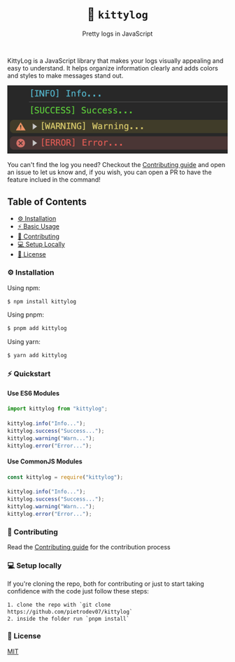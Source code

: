 <div align="center">

# 🎨 `kittylog`
Pretty logs in JavaScript

</div>

<br />

KittyLog is a JavaScript library that makes your logs visually appealing and easy to understand. It helps organize information clearly and adds colors and styles to make messages stand out.

![Screenshot](./images/screenshot.png)

You can't find the log you need? Checkout the [Contributing guide](CONTRIBUTING) and open an issue to let us know and, if you wish, you can open a PR to have the feature inclued in the command!

## Table of Contents

  - [⚙️ Installation](#installation)
  - [⚡️ Basic Usage](#quickstart)
  - [🤔 Contributing](#contributing)
  - [💻 Setup Locally](#setup-locally)
  - [📖 License](#license)


### ⚙️ Installation

Using npm:

```bash
$ npm install kittylog
```

Using pnpm:

```bash
$ pnpm add kittylog
```

Using yarn:

```bash
$ yarn add kittylog
```

### ⚡️ Quickstart

#### Use ES6 Modules

```js
import kittylog from "kittylog";

kittylog.info("Info...");
kittylog.success("Success...");
kittylog.warning("Warn...");
kittylog.error("Error...");
```

#### Use CommonJS Modules

```js
const kittylog = require("kittylog");

kittylog.info("Info...");
kittylog.success("Success...");
kittylog.warning("Warn...");
kittylog.error("Error...");
```

### 🤔 Contributing

Read the [Contributing guide](./CONTRIBUTING.md) for the contribution process

### 💻 Setup locally

If you're cloning the repo, both for contributing or just to start taking confidence with the code just follow these steps:

    1. clone the repo with `git clone https://github.com/pietrodev07/kittylog`
    2. inside the folder run `pnpm install`

### 📖 License

[MIT](LICENSE)